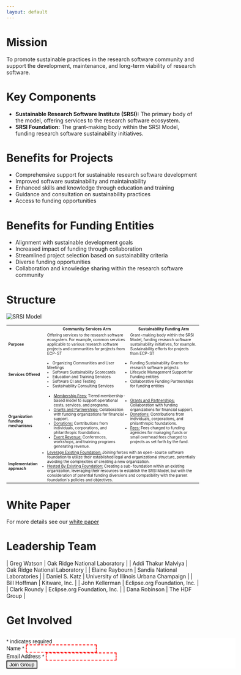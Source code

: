 ```yaml
---
layout: default
---
```


# Mission

To promote sustainable practices in the research software community and support the development, maintenance, and long-term viability of research software.

# Key Components
- **Sustainable Research Software Institute (SRSI):** The primary body of the model, offering services to the research software ecosystem.
- **SRSI Foundation:** The grant-making body within the SRSI Model, funding research software sustainability initiatives.

# Benefits for Projects
- Comprehensive support for sustainable research software development
- Improved software sustainability and maintainability
- Enhanced skills and knowledge through education and training
- Guidance and consultation on sustainability practices
- Access to funding opportunities

# Benefits for Funding Entities
- Alignment with sustainable development goals
- Increased impact of funding through collaboration
- Streamlined project selection based on sustainability criteria
- Diverse funding opportunities
- Collaboration and knowledge sharing within the research software community

# Structure

![SRSI Model](/assets/img/SRSI_Model.png)

<table style="font-size:x-small">
	<tr>
		<th></th>
		<th>Community Services Arm</th>
		<th>Sustainability Funding Arm</th>
	</tr>
	<tr>
		<td><b>Purpose</b></td>
		<td>Offering services to the research software ecosystem. For example, common services applicable to  various research software projects and communities for projects from ECP-ST</td>
		<td>Grant-making body within the SRSI Model, funding research software sustainability initiatives, for example. Sustainability efforts for projects from ECP-ST</td>
	</tr>
	<tr>
		<td><b>Services Offered</b></td>
		<td><ul style="list-style-position:inside;padding-left:0;">
			<li>Organizing Communities and User Meetings</li>
			<li>Software Sustainability Scorecards</li>
			<li>Education and Training Services</li>
			<li>Software CI and Testing</li>
			<li>Sustainability Consulting Services</li>
		</ul></td>
		<td><ul style="padding:0">
			<li>Funding Sustainability Grants for research software projects</li>
			<li>Lifecycle Management Support for Funding entities</li>
			<li>Collaborative Funding Partnerships for funding entities</li>
		</ul></td>
	</tr>
	<tr>
		<td><b>Organization funding mechanisms</b></td>
		<td><ul style="margin:0">
			<li><u>Membership Fees:</u> Tiered membership-based model to support operational costs, services, and programs.</li>
			<li><u>Grants and Partnerships:</u> Collaboration with funding organizations for financial support.</li>
			<li><u>Donations:</u> Contributions from individuals, corporations, and philanthropic foundations.</li>
			<li><u>Event Revenue:</u> Conferences, workshops, and training programs generating revenue.</li>
		</ul></td>
		<td><ul style="margin:0;padding:0">
			<li><u>Grants and Partnerships:</u> Collaboration with funding organizations for financial support.</li>
			<li><u>Donations:</u> Contributions from individuals, corporations, and philanthropic foundations.</li>
			<li><u>Fees:</u> Fees charged to funding agencies for managing funds or small overhead fees charged to projects as set forth by the fund.</li>
		</ul></td>
	</tr>
	<tr>
		<td><b>Implementation approach</b></td>
		<td colspan="2"><ul style="margin:0;padding:0">
			<li><u>Leverage Existing Foundation:</u> Joining forces with an open-source software foundation to utilize their established legal and organizational structure, potentially avoiding the complexities of creating a new organization.</li>
			<li><u>Hosted By Existing Foundation:</u> Creating a sub-foundation within an existing organization, leveraging their resources to establish the SRSI Model, but with the consideration of potential funding diversions and compatibility with the parent foundation's policies and objectives.</li>
		</ul>
		</td>
	</tr>

</table>

# White Paper

For more details see our [white paper](https://arxiv.org/abs/2308.14953)

# Leadership Team

| Greg Watson | Oak Ridge National Laboratory |
| Addi Thakur Malviya | Oak Ridge National Laboratory |
| Elaine Raybourn | Sandia National Laboratories |
| Daniel S. Katz | University of Illinois Urbana Champaign |
| Bill Hoffman | Kitware, Inc. |
| John Kellerman | Eclipse.org Foundation, Inc. |
| Clark Roundy | Eclipse.org Foundation, Inc. |
| Dana Robinson | The HDF Group |

# Get Involved
<!-- Begin Mailchimp Signup Form -->
<link href="//cdn-images.mailchimp.com/embedcode/classic-071822.css" rel="stylesheet" type="text/css">
<style type="text/css">
    #mc_embed_signup{background:#fff; clear:left; font:14px Helvetica,Arial,sans-serif;  width:600px;}
input:invalid:required { border: 2px dashed red; }
input:valid { border: 2px solid black; }
</style>
<div id="mc_embed_signup">
    <form action="https://gaggle.email/join/software4science@gaggle.email" method="post" id="mc-embedded-subscribe-form" name="mc-embedded-subscribe-form" target="_blank">
        <div id="mc_embed_signup_scroll">
        <h2></h2>
        <div class="indicates-required"><span class="asterisk">*</span> indicates required</div>
<div class="mc-field-group">
	<label for="mce-NAME">Name  <span class="asterisk">*</span>
</label>
	<input type="text" value="" name="name" class="required" id="mce-NAME" required>
	<span id="mce-LNAME-HELPERTEXT" class="helper_text"></span>
</div>
<div class="mc-field-group">
	<label for="mce-EMAIL">Email Address  <span class="asterisk">*</span>
</label>
	<input type="email" value="" name="email" class="required email" id="mce-EMAIL" required>
	<span id="mce-EMAIL-HELPERTEXT" class="helper_text"></span>
</div>
	<div id="mce-responses" class="clear foot">
		<div class="response" id="mce-error-response" style="display:none"></div>
		<div class="response" id="mce-success-response" style="display:none"></div>
	</div>    <!-- real people should not fill this in and expect good things - do not remove this or risk form bot signups-->
        <div class="optionalParent">
            <div class="clear foot">
                <input type="submit" value="Join Group" class="button">
            </div>
        </div>
    </div>
</form>
</div>
